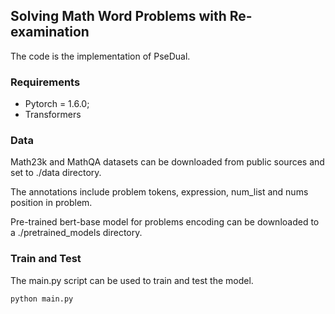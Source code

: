 ## Solving Math Word Problems with Re-examination 
The code is the implementation of PseDual.

### Requirements
* Pytorch = 1.6.0;
* Transformers

### Data
Math23k and MathQA datasets can be downloaded from public sources and set to ./data directory. 

The annotations include problem tokens, expression, num_list and nums position in problem.

Pre-trained bert-base model for problems encoding can be downloaded to a ./pretrained_models directory.

### Train and Test
The main.py script can be used to train and test the model. 
```
python main.py
```
